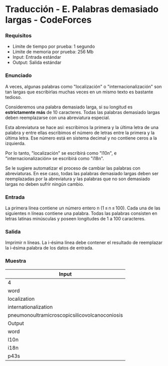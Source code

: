 # Traducción - E. Palabras demasiado largas - CodeForces

### Requisitos
- Límite de tiempo por prueba: 1 segundo
- Límite de memoria por prueba: 256 Mb
- Input: Entrada estándar
- Output: Salida estándar

### Enunciado
A veces, algunas palabras como "localización" o "internacionalización" son tan largas que escribirlas muchas veces en un mismo texto es bastante tedioso.

Consideremos una palabra demasiado larga, si su longitud es **estrictamente más** de 10 caracteres. Todas las palabras demasiado largas deben reemplazarse con una abreviatura especial.

Esta abreviatura se hace así: escribimos la primera y la última letra de una palabra y entre ellas escribimos el número de letras entre la primera y la última letra. Ese número está en sistema decimal y no contiene ceros a la izquierda.

Por lo tanto, "localización" se escribirá como "l10n", e "internacionalización» se escribirá como "i18n".

Se le sugiere automatizar el proceso de cambiar las palabras con abreviaturas. En ese caso, todas las palabras demasiado largas deben ser reemplazadas por la abreviatura y las palabras que no son demasiado largas no deben sufrir ningún cambio.

### Entrada
La primera línea contiene un número entero n (1 ≤ n ≤ 100). Cada una de las siguientes n líneas contiene una palabra. Todas las palabras consisten en letras latinas minúsculas y poseen longitudes de 1 a 100 caracteres.

### Salida
Imprimir n líneas. La i-ésima línea debe contener el resultado de reemplazar la i-ésima palabra de los datos de entrada.

### Muestra
| Input |
| ----- |
| 4 |
| word |
| localization |
| internationalization |
| pneumonoultramicroscopicsilicovolcanoconiosis |
| Output |
| word |
| l10n |
| i18n |
| p43s |